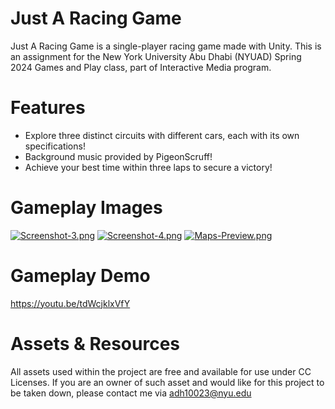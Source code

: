 
# Just A Racing Game 

Just A Racing Game is a single-player racing game made with Unity. This is an assignment for the New York University Abu Dhabi (NYUAD) Spring 2024 Games and Play class, part of Interactive Media program.

# Features
- Explore three distinct circuits with different cars, each with its own specifications!
- Background music provided by PigeonScruff!
- Achieve your best time within three laps to secure a victory!

# Gameplay Images

[![Screenshot-3.png](https://i.postimg.cc/1zTTkt2b/Screenshot-3.png)](https://postimg.cc/LqtNfHHV)
[![Screenshot-4.png](https://i.postimg.cc/5yWrtrx3/Screenshot-4.png)](https://postimg.cc/Hc3zZB8c)
[![Maps-Preview.png](https://i.postimg.cc/tJFLtjrw/Maps-Preview.png)](https://postimg.cc/CnLPSWps)

# Gameplay Demo
https://youtu.be/tdWcjklxVfY

# Assets & Resources
All assets used within the project are free and available for use under CC Licenses. If you are an owner of such asset and would like for this project to be taken down, please contact me via adh10023@nyu.edu


